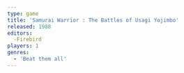 ```yaml
---
type: game
title: 'Samurai Warrior : The Battles of Usagi Yojimbo'
released: 1988
editors: 
  -Firebird
players: 1
genres:
  - 'Beat them all'
---
```

